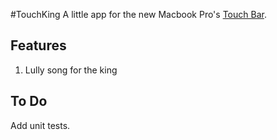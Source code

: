 #TouchKing
A little app for the new Macbook Pro's [Touch Bar](https://developer.apple.com/macos/touch-bar/).

## Features
1. Lully song for the king

## To Do
Add unit tests.
